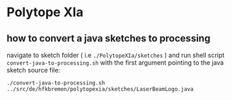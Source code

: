 # Polytope XIa

## how to convert a java sketches to processing

navigate to sketch folder ( i.e `./PolytopeXIa/sketches` ) and run shell script `convert-java-to-processing.sh` with the first argument pointing to the java sketch source file:

```
./convert-java-to-processing.sh ../src/de/hfkbremen/polytopexia/sketches/LaserBeamLogo.java
```

